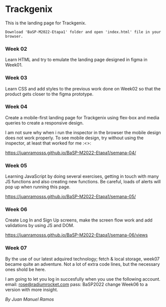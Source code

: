 # Trackgenix 
This is the landing page for Trackgenix.
```
Download 'BaSP-M2022-Etapa1' folder and open 'index.html' file in your browser.
```

### Week 02
Learn HTML and try to emulate the landing page designed in figma in Week01.

### Week 03
Learn CSS and add styles to the previous work done on Week02 so that the product gets closer to the figma prototype.

### Week 04
Create a mobile-first landing page for Trackgenix using flex-box and media queries to create a responsive design.

I am not sure why when i run the inspector in the browser the mobile design does not work properly. To see mobile design, try without using the inspector, at least that worked for me :<>:

https://juanramosss.github.io/BaSP-M2022-Etapa1/semana-04/

### Week 05

Learning JavaScript by doing several exercises, getting in touch with many JS functions and also creating new functions. 
Be careful, loads of alerts will pop up when running this page.

https://juanramosss.github.io/BaSP-M2022-Etapa1/semana-05/

### Week 06

Create Log In and Sign Up screens, make the screen flow work and add validations by using JS and DOM. 

https://juanramosss.github.io/BaSP-M2022-Etapa1/semana-06/views

### Week 07

By the use of our latest adquired technology; fetch & local storage, week07 became quite an adventure. Not a lot of extra code lines, but the necessary ones shold be here.

I am going to let you log in succesfully when you use the following account. 
email: rose@radiumrocket.com
pass: BaSP2022  change Week06 to a version with more insight.

_By Juan Manuel Ramos_


